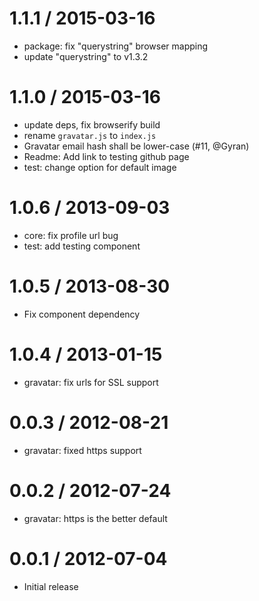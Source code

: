 
1.1.1 / 2015-03-16
==================

  * package: fix "querystring" browser mapping
  * update "querystring" to v1.3.2

1.1.0 / 2015-03-16
==================

  * update deps, fix browserify build
  * rename `gravatar.js` to `index.js`
  * Gravatar email hash shall be lower-case (#11, @Gyran)
  * Readme: Add link to testing github page
  * test: change option for default image

1.0.6 / 2013-09-03
==================

  * core: fix profile url bug
  * test: add testing component

1.0.5 / 2013-08-30
==================

  * Fix component dependency

1.0.4 / 2013-01-15
==================

  * gravatar: fix urls for SSL support

0.0.3 / 2012-08-21
==================

  * gravatar: fixed https support

0.0.2 / 2012-07-24
==================

  * gravatar: https is the better default

0.0.1 / 2012-07-04
==================

  * Initial release
